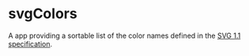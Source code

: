 # svgColors

A app providing a sortable list of the color names defined in the [SVG 1.1 specification](https://www.w3.org/TR/SVG11/types.html#ColorKeywords).
